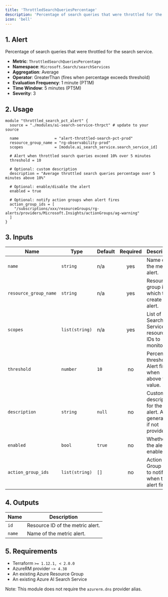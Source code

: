 ```yaml
---
title: 'ThrottledSearchQueriesPercentage'
description: 'Percentage of search queries that were throttled for the search service.'
icon: 'bell'
---
```


## 1. Alert
Percentage of search queries that were throttled for the search service.

- **Metric**: `ThrottledSearchQueriesPercentage`
- **Namespace**: `Microsoft.Search/searchServices`
- **Aggregation**: Average
- **Operator**: GreaterThan (fires when percentage exceeds threshold)
- **Evaluation Frequency**: 1 minute (PT1M)
- **Time Window**: 5 minutes (PT5M)
- **Severity**: 3

## 2. Usage
```hcl main.tf
module "throttled_search_pct_alert" {
  source = "./modules/ai-search-service-thrpct" # update to your source

  name                = "alert-throttled-search-pct-prod"
  resource_group_name = "rg-observability-prod"
  scopes              = [module.ai_search_service.search_service_id]

  # Alert when throttled search queries exceed 10% over 5 minutes
  threshold = 10

  # Optional: custom description
  description = "Average throttled search queries percentage over 5 minutes above 10%"

  # Optional: enable/disable the alert
  enabled = true

  # Optional: notify action groups when alert fires
  action_group_ids = [
    "/subscriptions/xxx/resourceGroups/rg-alerts/providers/Microsoft.Insights/actionGroups/ag-warning"
  ]
}
```

## 3. Inputs
| Name                  | Type           | Default | Required | Description                                                     |
| --------------------- | -------------- | ------- | :------: | --------------------------------------------------------------- |
| `name`                | `string`       | n/a     |   yes    | Name of the metric alert.                                      |
| `resource_group_name` | `string`       | n/a     |   yes    | Resource group in which to create the alert.                   |
| `scopes`              | `list(string)` | n/a     |   yes    | List of Search Service resource IDs to monitor.                |
| `threshold`           | `number`       | `10`    |    no    | Percentage threshold. Alert fires when above this value.       |
| `description`         | `string`       | `null`  |    no    | Custom description for the alert. Auto-generated if not provided. |
| `enabled`             | `bool`         | `true`  |    no    | Whether the alert is enabled.                                  |
| `action_group_ids`    | `list(string)` | `[]`    |    no    | Action Group IDs to notify when the alert fires.               |

## 4. Outputs
| Name   | Description                     |
| ------ | -------------------------------- |
| `id`   | Resource ID of the metric alert. |
| `name` | Name of the metric alert.        |

## 5. Requirements
- Terraform `>= 1.12.1, < 2.0.0`
- AzureRM provider `~> 4.38`
- An existing Azure Resource Group
- An existing Azure AI Search Service
  
Note: This module does not require the `azurerm.dns` provider alias.


